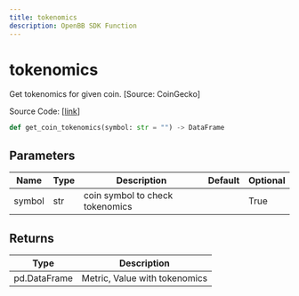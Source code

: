 ```yaml
---
title: tokenomics
description: OpenBB SDK Function
---
```


# tokenomics

Get tokenomics for given coin. [Source: CoinGecko]

Source Code: [[link](https://github.com/OpenBB-finance/OpenBBTerminal/tree/main/openbb_terminal/cryptocurrency/due_diligence/pycoingecko_model.py#L253)]

```python
def get_coin_tokenomics(symbol: str = "") -> DataFrame
```
## Parameters

| Name | Type | Description | Default | Optional |
| ---- | ---- | ----------- | ------- | -------- |
| symbol | str | coin symbol to check tokenomics |  | True |

## Returns

| Type | Description |
| ---- | ----------- |
| pd.DataFrame | Metric, Value with tokenomics |

